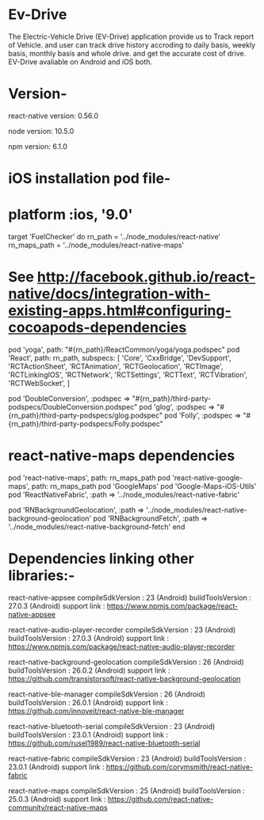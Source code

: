 # Ev-Drive
The Electric-Vehicle Drive (EV-Drive) application provide us to Track report of Vehicle. and user can track drive history accroding to daily basis, weekly basis, monthly basis and whole drive. and get the accurate cost of drive. EV-Drive avaliable on Android and iOS both.  

# Version-

react-native version: 0.56.0

node version: 10.5.0

npm version: 6.1.0


 

# iOS installation pod file-

# platform :ios, '9.0'

target 'FuelChecker' do
 rn_path = '../node_modules/react-native'
  rn_maps_path = '../node_modules/react-native-maps'

  # See http://facebook.github.io/react-native/docs/integration-with-existing-apps.html#configuring-cocoapods-dependencies
  pod 'yoga', path: "#{rn_path}/ReactCommon/yoga/yoga.podspec"
  pod 'React', path: rn_path, subspecs: [
    'Core',
    'CxxBridge',
    'DevSupport',
    'RCTActionSheet',
    'RCTAnimation',
    'RCTGeolocation',
    'RCTImage',
    'RCTLinkingIOS',
    'RCTNetwork',
    'RCTSettings',
    'RCTText',
    'RCTVibration',
    'RCTWebSocket',
  ]

  pod 'DoubleConversion', :podspec => "#{rn_path}/third-party-podspecs/DoubleConversion.podspec"
  pod 'glog', :podspec => "#{rn_path}/third-party-podspecs/glog.podspec"
  pod 'Folly', :podspec => "#{rn_path}/third-party-podspecs/Folly.podspec"

  # react-native-maps dependencies
  pod 'react-native-maps', path: rn_maps_path
  pod 'react-native-google-maps', path: rn_maps_path
  pod 'GoogleMaps'
  pod 'Google-Maps-iOS-Utils'
  pod 'ReactNativeFabric', :path => '../node_modules/react-native-fabric'

 pod 'RNBackgroundGeolocation', :path => '../node_modules/react-native-background-geolocation'
 pod 'RNBackgroundFetch', :path => '../node_modules/react-native-background-fetch'
end



# Dependencies linking other libraries:-

react-native-appsee
compileSdkVersion : 23 (Android)
buildToolsVersion : 27.0.3 (Android)
support link : https://www.npmjs.com/package/react-native-appsee

react-native-audio-player-recorder
compileSdkVersion : 23 (Android)
buildToolsVersion : 27.0.3 (Android)
support link : https://www.npmjs.com/package/react-native-audio-player-recorder

react-native-background-geolocation
compileSdkVersion : 26 (Android)
buildToolsVersion : 26.0.2 (Android)
support link : https://github.com/transistorsoft/react-native-background-geolocation

react-native-ble-manager
compileSdkVersion : 26 (Android)
buildToolsVersion : 26.0.1 (Android)
support link : https://github.com/innoveit/react-native-ble-manager

react-native-bluetooth-serial
compileSdkVersion : 23 (Android)
buildToolsVersion : 23.0.1 (Android)
support link : https://github.com/rusel1989/react-native-bluetooth-serial

react-native-fabric
compileSdkVersion : 23 (Android)
buildToolsVersion : 23.0.1 (Android)
support link : https://github.com/corymsmith/react-native-fabric

react-native-maps
compileSdkVersion : 25 (Android)
buildToolsVersion : 25.0.3 (Android)
support link : https://github.com/react-native-community/react-native-maps



